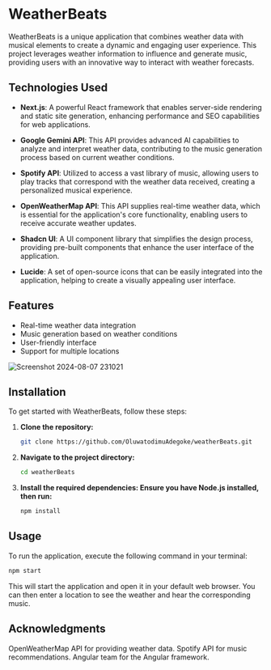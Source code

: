 # WeatherBeats

WeatherBeats is a unique application that combines weather data with musical elements to create a dynamic and engaging user experience. This project leverages weather information to influence and generate music, providing users with an innovative way to interact with weather forecasts.

## Technologies Used

- **Next.js**: A powerful React framework that enables server-side rendering and static site generation, enhancing performance and SEO capabilities for web applications.

- **Google Gemini API**: This API provides advanced AI capabilities to analyze and interpret weather data, contributing to the music generation process based on current weather conditions.

- **Spotify API**: Utilized to access a vast library of music, allowing users to play tracks that correspond with the weather data received, creating a personalized musical experience.

- **OpenWeatherMap API**: This API supplies real-time weather data, which is essential for the application's core functionality, enabling users to receive accurate weather updates.

- **Shadcn UI**: A UI component library that simplifies the design process, providing pre-built components that enhance the user interface of the application.

- **Lucide**: A set of open-source icons that can be easily integrated into the application, helping to create a visually appealing user interface.

## Features

- Real-time weather data integration
- Music generation based on weather conditions
- User-friendly interface
- Support for multiple locations

![Screenshot 2024-08-07 231021](https://github.com/user-attachments/assets/45aaac0a-895c-43a1-8b6d-d2440eb9187c)


## Installation

To get started with WeatherBeats, follow these steps:

1. **Clone the repository:**

   ```bash
   git clone https://github.com/OluwatodimuAdegoke/weatherBeats.git
   ```

2. **Navigate to the project directory:**

   ```bash
   cd weatherBeats
   ```

3. **Install the required dependencies: Ensure you have Node.js installed, then run:**

   ```bash
   npm install
   ```

## Usage

To run the application, execute the following command in your terminal:

```bash
npm start
```

This will start the application and open it in your default web browser. You can then enter a location to see the weather and hear the corresponding music.

## Acknowledgments

OpenWeatherMap API for providing weather data.
Spotify API for music recommendations.
Angular team for the Angular framework.

